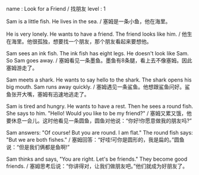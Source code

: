 name : Look for a Friend / 找朋友
level : 1

Sam is a little fish. He lives in the sea. / 塞姆是一条小鱼，他在海里。

He is very lonely. He wants to have a friend. The friend looks like him. / 他生在海里。他很孤独，想要找一个朋友，那个朋友看起来要想他。

Sam sees an ink fish. The ink fish has eight legs. He doesn't look like Sam. So Sam goes away. / 塞姆看见一条墨鱼。墨鱼有8条腿，看上去不像塞姆。因此塞姆游走了。

Sam meets a shark. He wants to say hello to the shark. The shark opens his big mouth. Sam runs away quickly. / 塞姆遇见一条鲨鱼。他想跟鲨鱼问好。鲨鱼张开大嘴，塞姆有迅速地逃走了。

Sam is tired and hungry. He wants to have a rest. Then he sees a round fish. She says to him. "Hello! Would you like to be my friend?" / 塞姆又累又饿，他要休息一会儿。这时他看见一条圆鱼，圆鱼对他说：“你好!你愿意做我的朋友吗?”

Sam answers: "Of course! But you are round. I am flat." The round fish says: "But we are both fishes." / 塞姆回答：“好哇!可你是圆形的，我是扁的。”圆鱼说：“但是我们俩都是鱼啊!”

Sam thinks and says, "You are right. Let's be friends." They become good friends. / 塞姆思考后说：“你讲得对，让我们做朋友吧。”他们就成为好朋友了。
